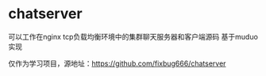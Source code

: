 # chatserver
可以工作在nginx tcp负载均衡环境中的集群聊天服务器和客户端源码  基于muduo实现

仅作为学习项目，源地址：https://github.com/fixbug666/chatserver